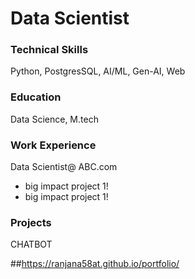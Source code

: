 # Data Scientist 

### Technical Skills
Python, PostgresSQL, AI/ML, Gen-AI, Web

### Education
Data Science, M.tech

### Work Experience 
Data Scientist@ ABC.com
 - big impact project 1!
 - big impact project 1!

### Projects
CHATBOT

##https://ranjana58at.github.io/portfolio/
